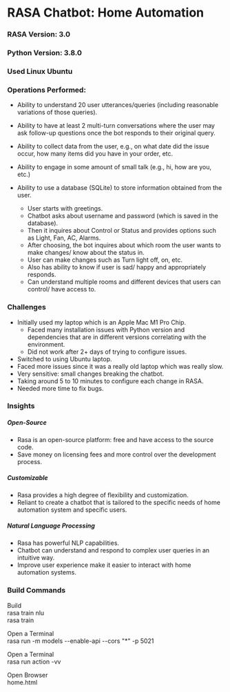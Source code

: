 # RASA Chatbot: Home Automation

### RASA Version: 3.0
### Python Version: 3.8.0
### Used Linux Ubuntu

### Operations Performed:
- Ability to understand 20 user utterances/queries (including reasonable variations of those queries).
- Ability to have at least 2 multi-turn conversations where the user may ask follow-up questions once the bot responds to their original query.
- Ability to collect data from the user, e.g., on what date did the issue occur, how many items did you have in your order, etc.
- Ability to engage in some amount of small talk (e.g., hi, how are you, etc.)
- Ability to use a database (SQLite) to store information obtained from the user.

  - User starts with greetings.
  - Chatbot asks about username and password (which is saved in the database).
  - Then it inquires about Control or Status and provides options such as Light, Fan, AC, Alarms.
  - After choosing, the bot inquires about which room the user wants to make changes/ know about the status in.
  - User can make changes such as Turn light off, on, etc.
  - Also has ability to know if user is sad/ happy and appropriately responds.
  - Can understand multiple rooms and different devices that users can control/ have access to. 

### Challenges
- Initially used my laptop which is an Apple Mac M1 Pro Chip.
  - Faced many installation issues with Python version and dependencies that are in different versions correlating with the environment. 
  - Did not work after 2+ days of trying to configure issues.
- Switched to using Ubuntu laptop.
- Faced more issues since it was a really old laptop which was really slow.
- Very sensitive: small changes breaking the chatbot.
- Taking around 5 to 10 minutes to configure each change in RASA.
- Needed more time to fix bugs.


### Insights
##### Open-Source
- Rasa is an open-source platform: free and have access to the source code. 
- Save money on licensing fees and more control over the development process.

##### Customizable
- Rasa provides a high degree of flexibility and customization.
- Reliant to create a chatbot that is tailored to the specific needs of home automation system and specific users.

##### Natural Language Processing
- Rasa has powerful NLP capabilities.
- Chatbot can understand and respond to complex user queries in an intuitive way. 
- Improve user experience make it easier to interact with home automation systems.


### Build Commands
Build <br>
	rasa train nlu <br>
	rasa train <br>
	
Open a Terminal <br>
	rasa run -m models --enable-api --cors "*" -p 5021 <br>
	
Open a Terminal <br>
	rasa run action -vv <br>
	
Open Browser <br>
	home.html <br>





